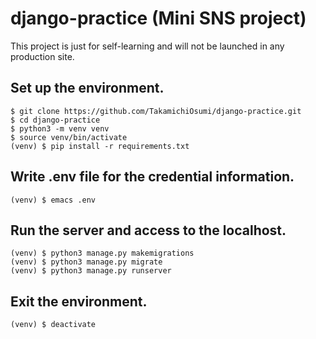 # django-practice (Mini SNS project)

This project is just for self-learning and will not be launched in any production site.

## Set up the environment.

```
$ git clone https://github.com/TakamichiOsumi/django-practice.git
$ cd django-practice
$ python3 -m venv venv
$ source venv/bin/activate
(venv) $ pip install -r requirements.txt
```

## Write .env file for the credential information.

```
(venv) $ emacs .env
```

## Run the server and access to the localhost.

```
(venv) $ python3 manage.py makemigrations
(venv) $ python3 manage.py migrate
(venv) $ python3 manage.py runserver
```

## Exit the environment.

```
(venv) $ deactivate
```
